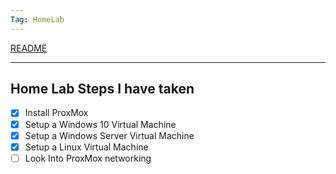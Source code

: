 ```yaml
---
Tag: HomeLab
---
```

[README](../README.md)

---
## Home Lab Steps I have taken
- [x] Install ProxMox
- [x] Setup a Windows 10 Virtual Machine
- [x] Setup a Windows Server Virtual Machine
- [x] Setup a Linux Virtual Machine
- [ ] Look Into ProxMox networking